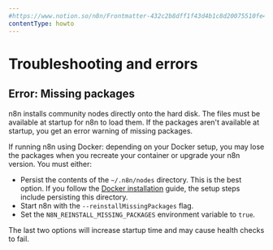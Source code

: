 ```yaml
---
#https://www.notion.so/n8n/Frontmatter-432c2b8dff1f43d4b1c8d20075510fe4
contentType: howto
---
```


# Troubleshooting and errors

## Error: Missing packages

n8n installs community nodes directly onto the hard disk. The files must be available at startup for n8n to load them. If the packages aren't available at startup, you get an error warning of missing packages.

If running n8n using Docker: depending on your Docker setup, you may lose the packages when you recreate your container or upgrade your n8n version. You must either:

* Persist the contents of the `~/.n8n/nodes` directory. This is the best option. If you follow the [Docker installation](/hosting/installation/docker/) guide, the setup steps include persisting this directory.
* Start n8n with the `--reinstallMissingPackages` flag.
* Set the `N8N_REINSTALL_MISSING_PACKAGES` environment variable to `true`.

The last two options will increase startup time and may cause health checks to fail.
